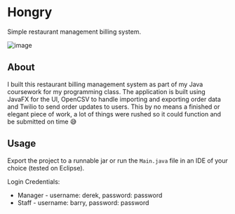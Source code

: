 # Hongry

Simple restaurant management billing system.

![image](https://cloud.githubusercontent.com/assets/7552626/21520467/629ed8d4-ccec-11e6-8b2f-eb6453dc8c55.gif)

## About

I built this restaurant billing management system as part of my Java coursework for my programming class. The application is built using JavaFX for the UI, OpenCSV to handle importing and exporting order data and Twilio to send order updates to users. This by no means a finished or elegant piece of work, a lot of things were rushed so it could function and be submitted on time 😅

## Usage 

Export the project to a runnable jar or run the `Main.java` file in an IDE of your choice (tested on Eclipse).

Login Credentials:
- Manager - username: derek, password: password
- Staff - username: barry, password: password
